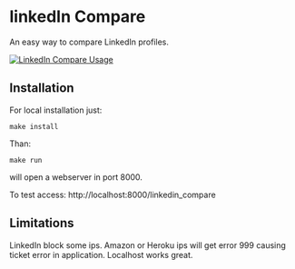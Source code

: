 linkedIn Compare
================

An easy way to compare LinkedIn profiles.

[![LinkedIn Compare Usage](https://i.ytimg.com/vi/6dhMeNVTQn0/0.jpg)](https://www.youtube.com/watch?v=6dhMeNVTQn0)

Installation
------------

For local installation just:

```
make install
```

Than:


```
make run
```

will open a webserver in port 8000.

To test access: http://localhost:8000/linkedin_compare


Limitations
-----------

LinkedIn block some ips. Amazon or Heroku ips will get error 999
causing ticket error in application. Localhost works great.